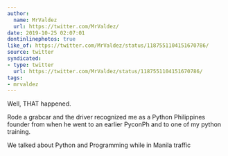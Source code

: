 ```yaml
---
author:
  name: MrValdez
  url: https://twitter.com/MrValdez/
date: 2019-10-25 02:07:01
dontinlinephotos: true
like_of: https://twitter.com/MrValdez/status/1187551104151670786/
source: twitter
syndicated:
- type: twitter
  url: https://twitter.com/MrValdez/status/1187551104151670786/
tags:
- mrvaldez
---
```


Well, THAT happened.



Rode a grabcar and the driver recognized me as a Python Philippines founder from when he went to an earlier PyconPh and to one of my python training. 



We talked about Python and Programming while in Manila traffic
